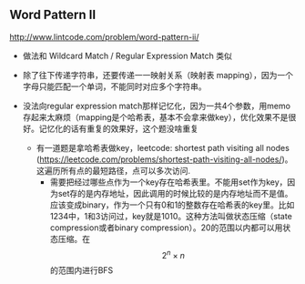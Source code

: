 ## Word Pattern II 
http://www.lintcode.com/problem/word-pattern-ii/
- 做法和 Wildcard Match / Regular Expression Match 类似

- 除了往下传递字符串，还要传递一一映射关系（映射表 mapping），因为一个字母只能匹配一个单词，不能同时对应多个字符串。
- 没法向regular expression match那样记忆化，因为一共4个参数，用memo存起来太麻烦（mapping是个哈希表，基本不会拿来做key），优化效果不是很好。记忆化的话有重复的效果好，这个题没啥重复
    - 有一道题是拿哈希表做key，leetcode: shortest path visiting all nodes (https://leetcode.com/problems/shortest-path-visiting-all-nodes/)。这遍历所有点的最短路径，点可以多次访问.
        - 需要把经过哪些点作为一个key存在哈希表里。不能用set作为key，因为set存的是内存地址，因此调用的时候比较的是内存地址而不是值。应该变成binary，作为一个只有0和1的整数存在哈希表的key里。比如1234中，1和3访问过，key就是1010。这种方法叫做状态压缩（state compression或者binary compression）。20的范围以内都可以用状态压缩。在$$2^n \times n$$的范围内进行BFS